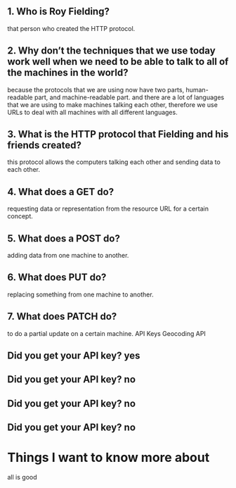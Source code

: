 ## 1. Who is Roy Fielding?

that person who created the HTTP protocol.

## 2. Why don’t the techniques that we use today work well when we need to be able to talk to all of the machines in the world?

because the protocols that we are using now have two parts, human-readable part, and machine-readable part. and there are a lot of languages that we are using to make machines talking each other, therefore we use URLs to deal with all machines with all different languages.

## 3. What is the HTTP protocol that Fielding and his friends created?

this protocol allows the computers talking each other and sending data to each other.

## 4. What does a GET do?

requesting data or representation from the resource URL for a certain concept.

## 5. What does a POST do?

adding data from one machine to another.

## 6. What does PUT do?
replacing something from one machine to another.

## 7. What does PATCH do?

to do a partial update on a certain machine.
API Keys
Geocoding API

## Did you get your API key? yes

## Did you get your API key? no

## Did you get your API key? no

## Did you get your API key? no

# Things I want to know more about
all is good
